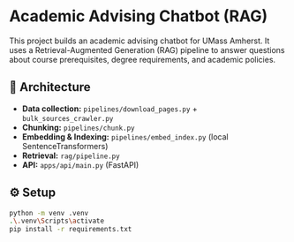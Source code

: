 # Academic Advising Chatbot (RAG)

This project builds an academic advising chatbot for UMass Amherst.
It uses a Retrieval-Augmented Generation (RAG) pipeline to answer questions about course prerequisites, degree requirements, and academic policies.

## 🧠 Architecture

- **Data collection:** `pipelines/download_pages.py` + `bulk_sources_crawler.py`
- **Chunking:** `pipelines/chunk.py`
- **Embedding & Indexing:** `pipelines/embed_index.py` (local SentenceTransformers)
- **Retrieval:** `rag/pipeline.py`
- **API:** `apps/api/main.py` (FastAPI)

## ⚙️ Setup

```bash
python -m venv .venv
.\.venv\Scripts\activate
pip install -r requirements.txt
```
